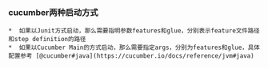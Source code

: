 ### cucumber两种启动方式
    *  如果以Junit方式启动，那么需要指明参数features和glue，分别表示feature文件路径和step definition的路径
    *  如果以Cucumber Main的方式启动，那么需要指定args，分别为features和glue，具体配置参考 [@cucumber#java](https://cucumber.io/docs/reference/jvm#java)
